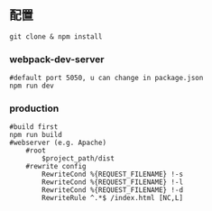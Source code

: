 ## 配置
```
git clone & npm install
```

### webpack-dev-server
```
#default port 5050, u can change in package.json
npm run dev
```
### production
```
#build first
npm run build
#webserver (e.g. Apache)
    #root
        $project_path/dist
    #rewrite config
        RewriteCond %{REQUEST_FILENAME} !-s
        RewriteCond %{REQUEST_FILENAME} !-l
        RewriteCond %{REQUEST_FILENAME} !-d
        RewriteRule ^.*$ /index.html [NC,L]
```
  
